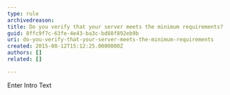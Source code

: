 ```yaml
---
type: rule
archivedreason: 
title: Do you verify that your server meets the minimum requirements?
guid: 8ffc9f7c-63fe-4e43-ba3c-bd88f892eb9b
uri: do-you-verify-that-your-server-meets-the-minimum-requirements
created: 2015-08-12T15:12:25.0000000Z
authors: []
related: []

---
```



Enter Intro Text
<br><excerpt class='endintro'></excerpt><br>



